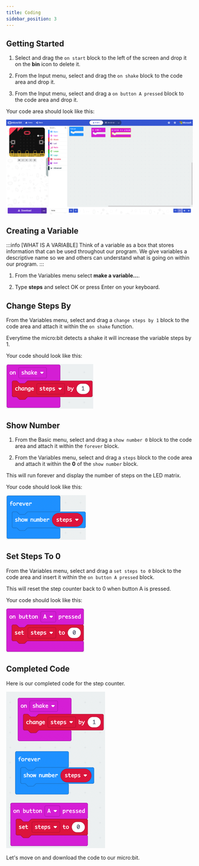 ```yaml
---
title: Coding
sidebar_position: 3
---
```


## Getting Started

1. Select and drag the `on start` block to the left of the screen and drop it on the **bin** icon to delete it.

2. From the Input menu, select and drag the `on shake` block to the code area and drop it.

3. From the Input menu, select and drag a `on button A pressed` block to the code area and drop it.

Your code area should look like this:

![Starter code including a forever loop, on shake function and on button a pressed block](./img/FitBit_MC_01.png)

## Creating a Variable

:::info [WHAT IS A VARIABLE]
Think of a variable as a box that stores information that can be used throughout our program. We give variables a descriptive name so we and others can understand what is going on within our program.
:::

1. From the Variables menu select **make a variable...**.

2. Type **steps** and select OK or press Enter on your keyboard.

## Change Steps By

From the Variables menu, select and drag a `change steps by 1` block to the code area and attach it within the `on shake` function.

Everytime the micro:bit detects a shake it will increase the variable steps by 1.

Your code should look like this:

![Increasing steps by 1 when the micro:bit detects a shake](./img/FitBit_MC_02.png)

## Show Number

1. From the Basic menu, select and drag a `show number 0` block to the code area and attach it within the `forever` block.

2. From the Variables menu, select and drag a `steps` block to the code area and attach it within the **0** of the `show number` block.

This will run forever and display the number of steps on the LED matrix.

Your code should look like this:

![Displaying the number of steps on the LED matrix](./img/FitBit_MC_03.png)

## Set Steps To 0

From the Variables menu, select and drag a `set steps to 0` block to the code area and insert it within the `on button A pressed` block.

This will reset the step counter back to 0 when button A is pressed.

Your code should look like this:

![Resetting the step counter to 0](./img/FitBit_MC_04.png)

## Completed Code

Here is our completed code for the step counter.

![Completed code](./img/FitBit_MC_05.png)

Let's move on and download the code to our micro:bit.